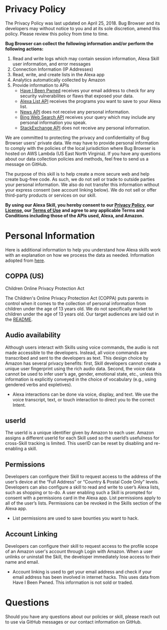 # Privacy Policy
The Privacy Policy was last updated on April 25, 2018. Bug Browser and its developers may without notice to you and at its sole discretion, amend this policy. Please review this policy from time to time. 

**Bug Browser can collect the following information and/or perform the following actions:**

1. Read and write logs which may contain session information, Alexa Skill user information, and error messages
2. Connection Information (IP Addresses)
3. Read, write, and create lists in the Alexa app
4. Analytics automatically collected by Amazon
5. Provide information to APIs
    * [Have I Been Pwned](https://haveibeenpwned.com/API/v2) receives your email address to check for any security vulnerabilites or flaws that exposed your data.
    * [Alexa List API](https://developer.amazon.com/alexa-skills-kit/shopping-and-to-do-lists) receives the programs you want to save to your Alexa list.
    * [News API](https://newsapi.org/docs) does not receive any personal information.
    * [Bing Web Search API](https://azure.microsoft.com/en-us/services/cognitive-services/bing-web-search-api/) receives your query which may include any personal information you speak.
    * [StackExchange API](https://api.stackexchange.com/docs) does not receive any personal information.

We are committed to protecting the privacy and confidentiality of Bug Browser users' private data. We may have to provide personal information to comply with the policies of the local jurisdiction where Bug Browser is hosted on AWS Lambda (US East North Virginia). If you have any questions about our data collection policies and methods, feel free to send us a message on GitHub.

The purpose of this skill is to help create a more secure web and help create bug-free code. As such, we do not sell or trade to outside parties your personal information. We also do not transfer this information without your express consent (see account linking below). We do not sell or offer third-party products or services on our skill.

**By using our Alexa Skill, you hereby consent to our [Privacy Policy](PRIVACYPOLICY.md), our [License](LICENSE.md), our [Terms of Use](TERMSOFUSE.md) and agree to any applicable Terms and Conditions including those of the APIs used, Alexa, and Amazon.**

# Personal Information
Here is additional information to help you understand how Alexa skills work with an explanation on how we process the data as needed. Information adopted from [here](https://petsymposium.org/2017/papers/hotpets/amazon-alexa-skills-ecosystem-privacy.pdf).

## COPPA (US)
Children Online Privacy Protection Act

The Children's Online Privacy Protection Act (COPPA) puts parents in control when it comes to the collection of personal information from children under the age of 13 years old. We do not specifically market to children under the age of 13 years old. Our target audiences are laid out in the [README](README.md).

## Audio availability

Although users interact with Skills using voice commands, the audio is not made accessible to the developers. Instead, all voice commands are transcribed and sent to the developers as text. This design choice by Amazon has several privacy benefits: first, Skill developers cannot create a unique user fingerprint using the rich audio data. Second, the voice data cannot be used to infer user’s age, gender, emotional state, etc., unless this information is explicitly conveyed in the choice of vocabulary (e.g., using gendered verbs and expletives).

  * Alexa interactions can be done via voice, display, and text. We use the voice transcript, text, or touch interaction to direct you to the correct Intent.

## userId

The userId is a unique identifier given by Amazon to each user. Amazon assigns a different userId for each Skill used so the userId’s usefulness for cross-Skill tracking is limited. This userID can be reset by disabling and re-enabling a skill.

## Permissions

Developers can configure their Skill to request access to the address of the user’s device at the “Full Address” or “Country & Postal Code Only” levels. Developers can also configure a skill to read and write to user’s Alexa lists, such as shopping or to-do. A user enabling such a Skill is prompted for consent with a permissions card in the Alexa app. List permissions apply to all of the user’s lists. Permissions can be revoked in the Skills section of the Alexa app.

  * List permissions are used to save bounties you want to hack.

## Account Linking

Developers can configure their skill to request access to the profile scope of an Amazon user's account through Login with Amazon. When a user unlinks or uninstall the Skill, the developer immediately lose access to their name and email.

   * Account linking is used to get your email address and check if your email address has been involved in internet hacks. This uses data from Have I Been Pwned. This information is not sold or traded.
   
# Questions

Should you have any questions about our policies or skill, please reach out to use via GitHub messages or our contact information on GitHub.
